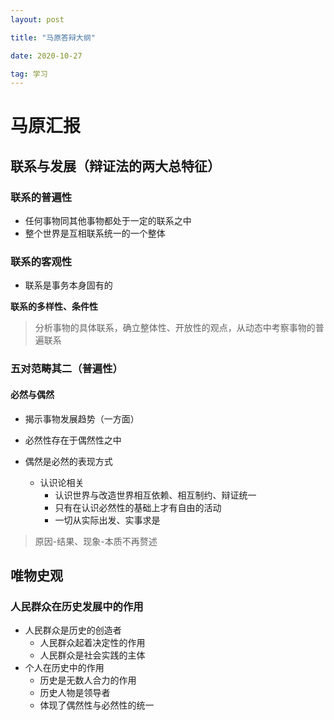 ```yaml
---
layout: post

title: "马原答辩大纲"

date: 2020-10-27

tag: 学习
---
```



# 马原汇报



## 联系与发展（辩证法的两大总特征）

### 联系的普遍性

- 任何事物同其他事物都处于一定的联系之中
- 整个世界是互相联系统一的一个整体



### 联系的客观性

- 联系是事务本身固有的



**联系的多样性、条件性**

> 分析事物的具体联系，确立整体性、开放性的观点，从动态中考察事物的普遍联系



### 五对范畴其二（普遍性）

#### 必然与偶然

- 揭示事物发展趋势（一方面）

- 必然性存在于偶然性之中
- 偶然是必然的表现方式
  - 认识论相关
    - 认识世界与改造世界相互依赖、相互制约、辩证统一
    - 只有在认识必然性的基础上才有自由的活动
    - 一切从实际出发、实事求是



> 原因-结果、现象-本质不再赘述



## 唯物史观



### 人民群众在历史发展中的作用



- 人民群众是历史的创造者
  - 人民群众起着决定性的作用
  - 人民群众是社会实践的主体
- 个人在历史中的作用
  - 历史是无数人合力的作用
  - 历史人物是领导者
  - 体现了偶然性与必然性的统一



